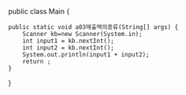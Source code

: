 public class Main {

    public static void a03매출액의종류(String[] args) {
        Scanner kb=new Scanner(System.in);
        int input1 = kb.nextInt();
        int input2 = kb.nextInt();
        System.out.println(input1 + input2);
        return ;
    }
}

